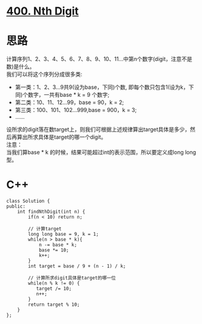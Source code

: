 # [400. Nth Digit](https://leetcode.com/problems/nth-digit/description/)
# 思路
计算序列1、2、3、4、5、6、7、8、9、10、11...中第n个数字(digit，注意不是数)是什么。    
我们可以将这个序列分成很多类:
* 第一类：1、2、3...9共9(设为base，下同)个数, 即每个数只包含1(设为k，下同)个数字，一共有base * k = 9 个数字;
* 第二类：10、11、12...99，base = 90，k = 2;
* 第三类：100、101、102...999,base = 900，k = 3;
* ......   

设所求的digit落在数target上，则我们可根据上述规律算出target具体是多少，然后再算出所求具体是target的哪一个digit。   
注意：   
当我们算base * k 的时候，结果可能超过int的表示范围，所以要定义成long long型。
# C++
```
class Solution {
public:
    int findNthDigit(int n) {
        if(n < 10) return n;
        
        // 计算target
        long long base = 9, k = 1;
        while(n > base * k){
            n -= base * k;
            base *= 10;
            k++;
        }
        int target = base / 9 + (n - 1) / k;
        
        // 计算所求digit具体是target的哪一位
        while(n % k != 0) {
           target /= 10;
           n++;
        }
        return target % 10;
    }
};
```
